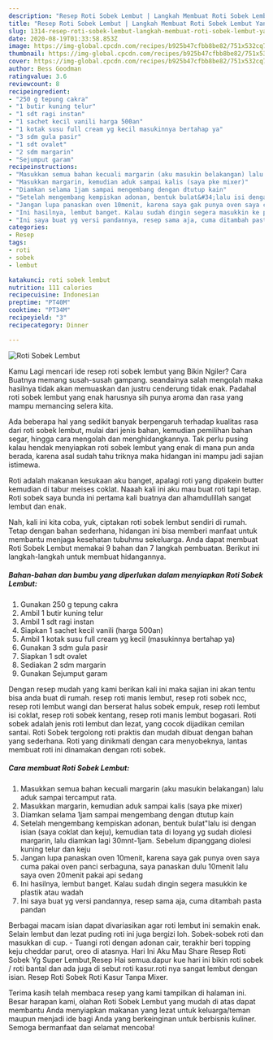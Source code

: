 ```yaml
---
description: "Resep Roti Sobek Lembut | Langkah Membuat Roti Sobek Lembut Yang Paling Enak"
title: "Resep Roti Sobek Lembut | Langkah Membuat Roti Sobek Lembut Yang Paling Enak"
slug: 1314-resep-roti-sobek-lembut-langkah-membuat-roti-sobek-lembut-yang-paling-enak
date: 2020-08-19T01:33:58.853Z
image: https://img-global.cpcdn.com/recipes/b925b47cfbb8be82/751x532cq70/roti-sobek-lembut-foto-resep-utama.jpg
thumbnail: https://img-global.cpcdn.com/recipes/b925b47cfbb8be82/751x532cq70/roti-sobek-lembut-foto-resep-utama.jpg
cover: https://img-global.cpcdn.com/recipes/b925b47cfbb8be82/751x532cq70/roti-sobek-lembut-foto-resep-utama.jpg
author: Bess Goodman
ratingvalue: 3.6
reviewcount: 8
recipeingredient:
- "250 g tepung cakra"
- "1 butir kuning telur"
- "1 sdt ragi instan"
- "1 sachet kecil vanili harga 500an"
- "1 kotak susu full cream yg kecil masukinnya bertahap ya"
- "3 sdm gula pasir"
- "1 sdt ovalet"
- "2 sdm margarin"
- "Sejumput garam"
recipeinstructions:
- "Masukkan semua bahan kecuali margarin (aku masukin belakangan) lalu aduk sampai tercamput rata."
- "Masukkan margarin, kemudian aduk sampai kalis (saya pke mixer)"
- "Diamkan selama 1jam sampai mengembang dengan dtutup kain"
- "Setelah mengembang kempiskan adonan, bentuk bulat&#34;lalu isi dengan isian (saya coklat dan keju), kemudian tata di loyang yg sudah diolesi margarin, lalu diamkan lagi 30mnt-1jam. Sebelum dipanggang diolesi kuning telur dan keju"
- "Jangan lupa panaskan oven 10menit, karena saya gak punya oven saya cuma pakai oven panci serbaguna, saya panaskan dulu 10menit lalu saya oven 20menit pakai api sedang"
- "Ini hasilnya, lembut banget. Kalau sudah dingin segera masukkin ke plastik atau wadah"
- "Ini saya buat yg versi pandannya, resep sama aja, cuma ditambah pasta pandan"
categories:
- Resep
tags:
- roti
- sobek
- lembut

katakunci: roti sobek lembut 
nutrition: 111 calories
recipecuisine: Indonesian
preptime: "PT40M"
cooktime: "PT34M"
recipeyield: "3"
recipecategory: Dinner

---
```



![Roti Sobek Lembut](https://img-global.cpcdn.com/recipes/b925b47cfbb8be82/751x532cq70/roti-sobek-lembut-foto-resep-utama.jpg)

Kamu Lagi mencari ide resep roti sobek lembut yang Bikin Ngiler? Cara Buatnya memang susah-susah gampang. seandainya salah mengolah maka hasilnya tidak akan memuaskan dan justru cenderung tidak enak. Padahal roti sobek lembut yang enak harusnya sih punya aroma dan rasa yang mampu memancing selera kita.

Ada beberapa hal yang sedikit banyak berpengaruh terhadap kualitas rasa dari roti sobek lembut, mulai dari jenis bahan, kemudian pemilihan bahan segar, hingga cara mengolah dan menghidangkannya. Tak perlu pusing kalau hendak menyiapkan roti sobek lembut yang enak di mana pun anda berada, karena asal sudah tahu triknya maka hidangan ini mampu jadi sajian istimewa.

Roti adalah makanan kesukaan aku banget, apalagi roti yang dipakein butter kemudian di tabur meises coklat. Naaah kali ini aku mau buat roti tapi tetap. Roti sobek saya bunda ini pertama kali buatnya dan alhamdulillah sangat lembut dan enak.


Nah, kali ini kita coba, yuk, ciptakan roti sobek lembut sendiri di rumah. Tetap dengan bahan sederhana, hidangan ini bisa memberi manfaat untuk membantu menjaga kesehatan tubuhmu sekeluarga. Anda dapat membuat Roti Sobek Lembut memakai 9 bahan dan 7 langkah pembuatan. Berikut ini langkah-langkah untuk membuat hidangannya.

<!--inarticleads1-->

##### Bahan-bahan dan bumbu yang diperlukan dalam menyiapkan Roti Sobek Lembut:

1. Gunakan 250 g tepung cakra
1. Ambil 1 butir kuning telur
1. Ambil 1 sdt ragi instan
1. Siapkan 1 sachet kecil vanili (harga 500an)
1. Ambil 1 kotak susu full cream yg kecil (masukinnya bertahap ya)
1. Gunakan 3 sdm gula pasir
1. Siapkan 1 sdt ovalet
1. Sediakan 2 sdm margarin
1. Gunakan Sejumput garam


Dengan resep mudah yang kami berikan kali ini maka sajian ini akan tentu bisa anda buat di rumah. resep roti manis lembut, resep roti sobek ncc, resep roti lembut wangi dan berserat halus sobek empuk, resep roti lembut isi coklat, resep roti sobek kentang, resep roti manis lembut bogasari. Roti sobek adalah jenis roti lembut dan lezat, yang cocok dijadikan cemilan santai. Roti Sobek tergolong roti praktis dan mudah dibuat dengan bahan yang sederhana. Roti yang dinikmati dengan cara menyobeknya, lantas membuat roti ini dinamakan dengan roti sobek. 

<!--inarticleads2-->

##### Cara membuat Roti Sobek Lembut:

1. Masukkan semua bahan kecuali margarin (aku masukin belakangan) lalu aduk sampai tercamput rata.
1. Masukkan margarin, kemudian aduk sampai kalis (saya pke mixer)
1. Diamkan selama 1jam sampai mengembang dengan dtutup kain
1. Setelah mengembang kempiskan adonan, bentuk bulat&#34;lalu isi dengan isian (saya coklat dan keju), kemudian tata di loyang yg sudah diolesi margarin, lalu diamkan lagi 30mnt-1jam. Sebelum dipanggang diolesi kuning telur dan keju
1. Jangan lupa panaskan oven 10menit, karena saya gak punya oven saya cuma pakai oven panci serbaguna, saya panaskan dulu 10menit lalu saya oven 20menit pakai api sedang
1. Ini hasilnya, lembut banget. Kalau sudah dingin segera masukkin ke plastik atau wadah
1. Ini saya buat yg versi pandannya, resep sama aja, cuma ditambah pasta pandan


Berbagai macam isian dapat divariasikan agar roti lembut ini semakin enak. Selain lembut dan lezat puding roti ini juga bergizi loh. Sobek-sobek roti dan masukkan di cup. - Tuangi roti dengan adonan cair, terakhir beri topping keju cheddar parut, oreo di atasnya. Hari Ini Aku Mau Share Resep Roti Sobek Yg Super Lembut,Resep Hai semua.dapur kue hari ini bikin roti sobek / roti bantal dan ada juga di sebut roti kasur.roti nya sangat lembut dengan isian. Resep Roti Sobek Roti Kasur Tanpa Mixer. 

Terima kasih telah membaca resep yang kami tampilkan di halaman ini. Besar harapan kami, olahan Roti Sobek Lembut yang mudah di atas dapat membantu Anda menyiapkan makanan yang lezat untuk keluarga/teman maupun menjadi ide bagi Anda yang berkeinginan untuk berbisnis kuliner. Semoga bermanfaat dan selamat mencoba!
